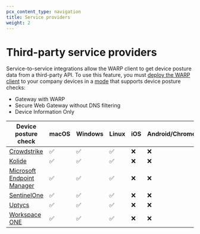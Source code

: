 ```yaml
---
pcx_content_type: navigation
title: Service providers
weight: 2
---
```


# Third-party service providers

Service-to-service integrations allow the WARP client to get device posture data from a third-party API. To use this feature, you must [deploy the WARP client](/cloudflare-one/connections/connect-devices/warp/deployment/) to your company devices in a [mode](/cloudflare-one/connections/connect-devices/warp/configure-warp/warp-modes/) that supports device posture checks:
- Gateway with WARP 
- Secure Web Gateway without DNS filtering
- Device Information Only

| Device posture check | macOS | Windows | Linux | iOS | Android/ChromeOS |
| ---------------------| ----- | ------- | ----- | --- | ---------------- |
| [Crowdstrike](/cloudflare-one/identity/devices/service-providers/crowdstrike/) | ✅ | ✅ | ✅ | ❌ | ❌ |
| [Kolide](/cloudflare-one/identity/devices/service-providers/kolide/) | ✅ | ✅ | ✅ | ❌ | ❌ |
| [Microsoft Endpoint Manager](/cloudflare-one/identity/devices/service-providers/microsoft/) | ✅ | ✅ | ✅ | ❌ | ❌ |
| [SentinelOne](/cloudflare-one/identity/devices/service-providers/sentinelone/) | ✅ | ✅ | ✅ | ❌ | ❌ |
| [Uptycs](/cloudflare-one/identity/devices/service-providers/uptycs/) | ✅ | ✅ | ✅ | ❌ | ❌ |
| [Workspace ONE](/cloudflare-one/identity/devices/service-providers/workspace-one/) | ✅ | ✅ | ✅ | ❌ | ❌ |
